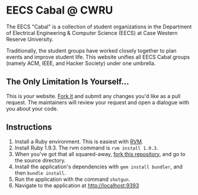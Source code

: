 EECS Cabal @ CWRU
======================================

The EECS "Cabal" is a collection of student organizations in the Department of
Electrical Engineering & Computer Science (EECS) at Case Western Reserve
University.

Traditionally, the student groups have worked closely together to plan events
and improve student life. This website unifies all EECS Cabal groups (namely
ACM, IEEE, and Hacker Society) under one umbrella.

The Only Limitation Is Yourself...
--------------------------------------
This is _your_ website. [Fork it](https://help.github.com/articles/fork-a-repo)
and submit any changes you'd like as a pull request. The maintainers will
review your request and open a dialogue with you about your code.

Instructions
--------------------------------------
1. Install a Ruby environment. This is easiest with [RVM](https://rvm.io/).
2. Install Ruby 1.9.3. The rvm command is `rvm install 1.9.3`.
3. When you've got that all squared-away, [fork this
   repository](https://help.github.com/articles/fork-a-repo), and go to the
   source directory.
4. Install the application's dependencies with `gem install bundler`, and then
   `bundle install`.
5. Run the application with the command `shotgun`.
6. Navigate to the application at [http://localhost:9393](http://localhost:9393)

